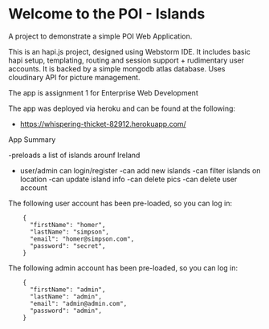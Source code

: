 Welcome to the POI - Islands
===========================

A project to demonstrate a simple POI Web Application.

This is an hapi.js project, designed using Webstorm IDE. It includes basic hapi setup, templating, routing and session support + rudimentary user accounts. It is backed by a simple mongodb atlas database.
Uses cloudinary API for picture management.

The app is assignment 1 for Enterprise Web Development

The app was deployed via heroku and can be found at the following:

- https://whispering-thicket-82912.herokuapp.com/

App Summary

-preloads a list of islands arounf Ireland
- user/admin can login/register
  -can add new islands
  -can filter islands on location
  -can update island info
  -can delete pics
  -can delete user account



The following user account has been pre-loaded, so you can log in:

~~~
    {
      "firstName": "homer",
      "lastName": "simpson",
      "email": "homer@simpson.com",
      "password": "secret",
    }
~~~

The following admin account has been pre-loaded, so you can log in:

~~~
    {
      "firstName": "admin",
      "lastName": "admin",
      "email": "admin@admin.com",
      "password": "admin",
    }
~~~


